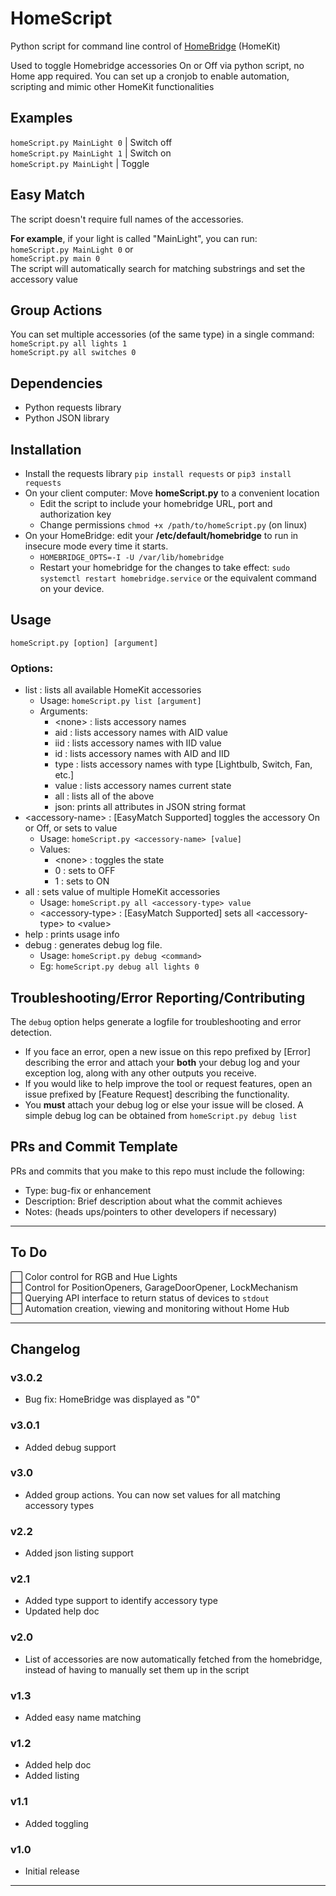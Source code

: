 # HomeScript
Python script for command line control of [HomeBridge](https://github.com/nfarina/homebridge) (HomeKit)

Used to toggle Homebridge accessories On or Off via python script, no Home app required. You can set up a cronjob to enable automation, scripting and mimic other HomeKit functionalities

## Examples
`homeScript.py MainLight 0`  | Switch off  
`homeScript.py MainLight 1`  | Switch on  
`homeScript.py MainLight`   | Toggle

## Easy Match
The script doesn't require full names of the accessories.  

**For example**, if your light is called "MainLight", you can run:  
`homeScript.py MainLight 0` or  
`homeScript.py main 0`  
The script will automatically search for matching substrings and set the accessory value

## Group Actions
You can set multiple accessories (of the same type) in a single command:  
`homeScript.py all lights 1`  
`homeScript.py all switches 0`  

## Dependencies
 - Python requests library
 - Python JSON library
 
 ## Installation
  - Install the requests library `pip install requests` or `pip3 install requests`
  - On your client computer: Move **homeScript.py** to a convenient location 
    - Edit the script to include your homebridge URL, port and authorization key
    - Change permissions `chmod +x /path/to/homeScript.py` (on linux)
  - On your HomeBridge: edit your **/etc/default/homebridge** to run in insecure mode every time it starts. 
    - `HOMEBRIDGE_OPTS=-I -U /var/lib/homebridge`
    - Restart your homebridge for the changes to take effect: `sudo systemctl restart homebridge.service` or the equivalent command on your device.
    
## Usage
`homeScript.py [option] [argument]`
### Options:
 - list : lists all available HomeKit accessories
   - Usage: `homeScript.py list [argument]`
   - Arguments:
     - \<none\> : lists accessory names
     - aid : lists accessory names with AID value
     - iid : lists accessory names with IID value
     - id : lists accessory names with AID and IID
     - type : lists accessory names with type [Lightbulb, Switch, Fan, etc.]
     - value : lists accessory names current state
     - all : lists all of the above
     - json: prints all attributes in JSON string format
 - \<accessory-name\> : [EasyMatch Supported] toggles the accessory On or Off, or sets to value
   - Usage: `homeScript.py <accessory-name> [value]`
   - Values:
     - \<none\> : toggles the state
     - 0 : sets to OFF
     - 1 : sets to ON
 - all : sets value of multiple HomeKit accessories
   - Usage: `homeScript.py all <accessory-type> value`
   - \<accessory-type\> : [EasyMatch Supported] sets all \<accessory-type\> to \<value\>
 - help : prints usage info
 - debug : generates debug log file.
   - Usage: `homeScript.py debug <command>`
   - Eg: `homeScript.py debug all lights 0`

## Troubleshooting/Error Reporting/Contributing
The `debug` option helps generate a logfile for troubleshooting and error detection.  
 - If you face an error, open a new issue on this repo prefixed by [Error] describing the error and attach your **both** your debug log and your exception log, along with any other outputs you receive.
 - If you would like to help improve the tool or request features, open an issue prefixed by [Feature Request] describing the functionality.
 - You **must** attach your debug log or else your issue will be closed. A simple debug log can be obtained from `homeScript.py debug list`

## PRs and Commit Template
PRs and commits that you make to this repo must include the following:  
- Type: bug-fix or enhancement
- Description: Brief description about what the commit achieves
- Notes: (heads ups/pointers to other developers if necessary)

<hr/>

## To Do
⬜️ Color control for RGB and Hue Lights  
⬜️ Control for PositionOpeners, GarageDoorOpener, LockMechanism  
⬜️ Querying API interface to return status of devices to `stdout`  
⬜️ Automation creation, viewing and monitoring without Home Hub  

<hr/>

## Changelog
### v3.0.2
- Bug fix: HomeBridge was displayed as "0"

### v3.0.1
- Added debug support

### v3.0
- Added group actions. You can now set values for all matching accessory types

### v2.2
- Added json listing support

### v2.1
- Added type support to identify accessory type
- Updated help doc

### v2.0
- List of accessories are now automatically fetched from the homebridge, instead of having to manually set them up in the script

### v1.3
- Added easy name matching

### v1.2
- Added help doc
- Added listing

### v1.1
- Added toggling

### v1.0
- Initial release

<hr/>

